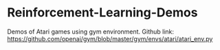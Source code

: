 # Reinforcement-Learning-Demos

Demos of Atari games using gym environment.
Github link: https://github.com/openai/gym/blob/master/gym/envs/atari/atari_env.py
